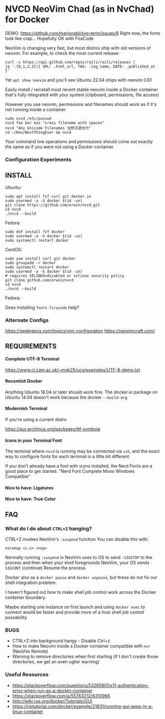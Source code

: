 # NVCD NeoVim Chad (as in NvChad) for Docker

DEMO:
https://github.com/marionebl/svg-term/issues/6
Right now, the fonts look like crap...
Hopefully OK with FiraCode


NeoVim is changing very fast, but most distros ship with old versions of 
neovim. For example, to check the most current release:

```
curl -s https://api.github.com/repos/rails/rails/releases | 
jq '.[0,1,2,3]|{ URL: .html_url, TAG: .tag_name, DATE: .published_at }'
```

Yet `apt show neovim` and you'll see Ubuntu 22.04 ships with neovim 0.61

Easily install / reinstall most recent stable neovim inside
a Docker container that's fully integrated with your system
(clipboard, permissions, file access)

However you use neovim, permissions and filenames should work
as if it's not running inside a container

```
sudo nvcd /etc/passwd
nvcd foo bar baz "crazy filename with spaces"
nvcd "Any Unicode Filenames 当然汉语也行"
cd ~/Dev/BestThingEver && nvcd
```

Your command line operations and permissions should
come out exactly the same as if you were not using
a Docker container.

### Configuration Experiments

## INSTALL

Ubuntu:
```
sudo apt install fzf curl git docker.io 
sudo usermod -a -G docker $(id -un)
git clone https://github.com/erwin/nvcd.git
cd nvcd
./nvcd --build
```

Fedora:
```
sudo dnf install fzf docker
sudo usermod -a -G docker $(id -un)
sudo systemctl restart docker

```

CentOS:
```
sudo yum install curl git docker
sudo groupadd -r docker
sudo systemctl restart docker
sudo usermod -a -G docker $(id -un)
# requires SELINUX=disabled or selinux security policy
git clone github.com/erwin/nvcd
cd nvcd
./nvcd --build
```

Fedora:

Does installing `fonts-firacode` help?

### Alternate Configs

https://geekrepos.com/topics/vim-configuration
https://neovimcraft.com/

## REQUIREMENTS

#### Complete UTF-8 Terminal

https://www.cl.cam.ac.uk/~mgk25/ucs/examples/UTF-8-demo.txt

#### Recentish Docker

Anything Ubuntu 18.04 or later should work fine.
The docker.io package on Ubuntu 14.04 doesn't work
because the docker `--build-arg` 

#### Modernish Terminal

If you're using a current distro

https://aur.archlinux.org/packages/ttf-symbola




#### Icons in your Terminal Font

The terminal where `nvcd` is running may be connected
via `ssh`, and the exact way to configure fonts for each
terminal is a little bit different.

If you don't already have a font with icons installed,
the Nerd Fonts are a good place to get started. "Nerd Font Complete Mono Windows Compatible"

#### Nice to have: Ligatures

#### Nice to have: True Color

## FAQ

### What do I do about `CTRL+Z` hanging?

CTRL+Z invokes NeoVim's `:suspend` function
You can disable this with:

```
noremap <c-z> <nop>
```

Normally running `:suspend` in NeoVim uses to OS to send `-SIGSTOP` to the process
and then when your shell foregrounds NeoVim, your OS sends `-SIGCONT` (continue)
Resume the process.

Docker also as a `docker pause` and `docker unpause`, but these do not fix our
shell integration problem.

I haven't figured out how to make shell job control work across the Docker container boundary.

Maybe starting one instance on first launch and using `docker exec` to connect
would be faster and provide more of a host shell job control possability


### BUGS

* CTRL+Z into background hangs - Disable Ctrl+z
* How to make Neovim inside a Docker container compatible with `nvr` (NeoVim Remote)
* Warning to remove directories when first starting
  (if I don't create those directories, we get an even uglier warning)

### Useful Resources

* https://stackoverflow.com/questions/53285801/x11-authentication-error-when-run-as-a-docker-container
* https://stackoverflow.com/a/55763212/6310966
* http://wiki.ros.org/docker/Tutorials/GUI
* https://riptutorial.com/docker/example/21831/running-gui-apps-in-a-linux-container
